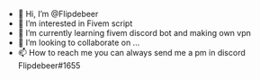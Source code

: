 - 👋 Hi, I’m @Flipdebeer
- 👀 I’m interested in Fivem script 
- 🌱 I’m currently learning fivem discord bot and making own vpn 
- 💞️ I’m looking to collaborate on ...
- 📫 How to reach me you can always send me a pm in discord Flipdebeer#1655

<!---
Flipdebeer/Flipdebeer is a ✨ special ✨ repository because its `README.md` (this file) appears on your GitHub profile.
You can click the Preview link to take a look at your changes.
--->
